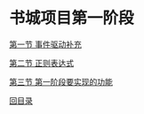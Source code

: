 # 书城项目第一阶段

[第一节 事件驱动补充](verse01.html)

[第二节 正则表达式](verse02.html)

[第三节 第一阶段要实现的功能](verse03.html)

[回目录](../index.html)